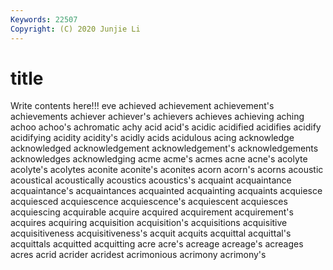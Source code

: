 ```yaml
---
Keywords: 22507
Copyright: (C) 2020 Junjie Li
---
```


# title

Write contents here!!!
eve 
achieved 
achievement 
achievement's 
achievements 
achiever 
achiever's
achievers 
achieves 
achieving 
aching 
achoo 
achoo's 
achromatic 
achy 
acid 
acid's
acidic 
acidified 
acidifies 
acidify 
acidifying 
acidity 
acidity's 
acidly 
acids 
acidulous
acing 
acknowledge 
acknowledged 
acknowledgement 
acknowledgement's 
acknowledgements 
acknowledges 
acknowledging 
acme 
acme's
acmes 
acne 
acne's 
acolyte 
acolyte's 
acolytes 
aconite 
aconite's 
aconites 
acorn
acorn's 
acorns 
acoustic 
acoustical 
acoustically 
acoustics 
acoustics's 
acquaint 
acquaintance 
acquaintance's
acquaintances 
acquainted 
acquainting 
acquaints 
acquiesce 
acquiesced 
acquiescence 
acquiescence's 
acquiescent 
acquiesces
acquiescing 
acquirable 
acquire 
acquired 
acquirement 
acquirement's 
acquires 
acquiring 
acquisition 
acquisition's
acquisitions 
acquisitive 
acquisitiveness 
acquisitiveness's 
acquit 
acquits 
acquittal 
acquittal's 
acquittals 
acquitted
acquitting 
acre 
acre's 
acreage 
acreage's 
acreages 
acres 
acrid 
acrider 
acridest
acrimonious 
acrimony 
acrimony's 
